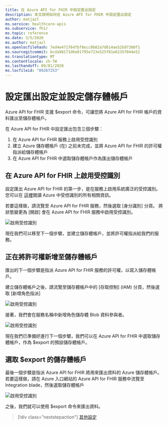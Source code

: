 ```yaml
---
title: 在 Azure API for FHIR 中設定匯出設定
description: 本文說明如何在 Azure API for FHIR 中設定匯出設定
author: matjazl
ms.service: healthcare-apis
ms.subservice: fhir
ms.topic: reference
ms.date: 3/5/2020
ms.author: matjazl
ms.openlocfilehash: 7ed4e471764fbf8ecc9b82a7d614ae52b97360f1
ms.sourcegitcommit: bcda98171d6e81795e723e525f81e6235f044e52
ms.translationtype: MT
ms.contentlocale: zh-TW
ms.lasthandoff: 09/01/2020
ms.locfileid: "89267253"
---
```

# <a name="configure-export-setting-and-set-up-the-storage-account"></a>設定匯出設定並設定儲存體帳戶

Azure API for FHIR 支援 $export 命令，可讓您將 Azure API for FHIR 帳戶的資料匯出至儲存體帳戶。

在 Azure API for FHIR 中設定匯出包含三個步驟：

1. 在 Azure API for FHIR 服務上啟用受控識別
2. 建立 Azure 儲存體帳戶 (在) 之前未完成，並將 Azure API for FHIR 的許可權指派給儲存體帳戶
3. 在 Azure API for FHIR 中選取儲存體帳戶作為匯出儲存體帳戶

## <a name="enabling-managed-identity-on-azure-api-for-fhir"></a>在 Azure API for FHIR 上啟用受控識別

設定匯出 Azure API for FHIR 的第一步，是在服務上啟用系統廣泛的受控識別。 您可以在 [這裡](../active-directory/managed-identities-azure-resources/overview.md)閱讀 Azure 中受控識別的所有相關資訊。

若要這樣做，請流覽至 Azure API for FHIR 服務，然後選取 [身分識別] 分頁。 將狀態變更為 [開啟] 會在 Azure API for FHIR 服務中啟用受控識別。

![啟用受控識別](media/export-data/fhir-mi-enabled.png)

現在我們可以移至下一個步驟，並建立儲存體帳戶，並將許可權指派給我們的服務。

## <a name="adding-permission-to-storage-account"></a>正在將許可權新增至儲存體帳戶

匯出的下一個步驟是指派 Azure API for FHIR 服務的許可權，以寫入儲存體帳戶。

建立儲存體帳戶之後，請流覽至儲存體帳戶中的 [存取控制] (IAM) 分頁，然後選取 [新增角色指派]

![啟用受控識別](media/export-data/fhir-export-role-assignment.png)

接著，我們會在服務名稱中新增角色儲存體 Blob 資料參與者。

![啟用受控識別](media/export-data/fhir-export-role-add.png)

現在我們已準備好進行下一個步驟，我們可以在 Azure API for FHIR 中選取儲存體帳戶，作為 $export 的預設儲存體帳戶。

## <a name="selecting-the-storage-account-for-export"></a>選取 $export 的儲存體帳戶

最後一個步驟是指派 Azure API for FHIR 將用來匯出資料的 Azure 儲存體帳戶。 若要這樣做，請在 Azure 入口網站的 Azure API for FHIR 服務中流覽至 Integration blade，然後選取儲存體帳戶

![啟用受控識別](media/export-data/fhir-export-storage.png)

之後，我們就可以使用 $export 命令來匯出資料。

>[!div class="nextstepaction"]
>[其他設定](azure-api-for-fhir-additional-settings.md)
